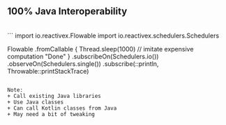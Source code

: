 ## 100% Java Interoperability
<br />
```
import io.reactivex.Flowable
import io.reactivex.schedulers.Schedulers

Flowable
    .fromCallable {
        Thread.sleep(1000) //  imitate expensive computation
        "Done"
    }
    .subscribeOn(Schedulers.io())
    .observeOn(Schedulers.single())
    .subscribe(::println, Throwable::printStackTrace)
```

Note:
+ Call existing Java libraries
+ Use Java classes
+ Can call Kotlin classes from Java
+ May need a bit of tweaking